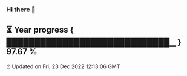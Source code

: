 ### Hi there 👋
⏳ Year progress { █████████████████████████████▁ } 97.67 %
---
⏰ Updated on Fri, 23 Dec 2022 12:13:06 GMT

